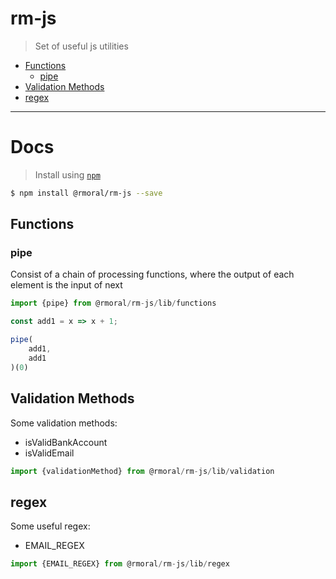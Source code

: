 # rm-js
> Set of useful js utilities

- [Functions](#functions)
    - [pipe](#pipe)
- [Validation Methods](#validation-methods)
- [regex](#regex)

---

# Docs

> Install using [`npm`](https://www.npmjs.com/)

```sh
$ npm install @rmoral/rm-js --save
```

## Functions

### pipe
Consist of a chain of processing functions, where the output of each element is the input of next

```js
import {pipe} from @rmoral/rm-js/lib/functions

const add1 = x => x + 1;

pipe(
    add1,
    add1
)(0)
```

## Validation Methods
Some validation methods:

* isValidBankAccount
* isValidEmail

```js
import {validationMethod} from @rmoral/rm-js/lib/validation
```

## regex
Some useful regex:

* EMAIL_REGEX

```js
import {EMAIL_REGEX} from @rmoral/rm-js/lib/regex
```
